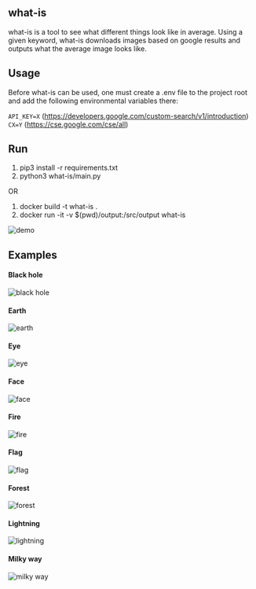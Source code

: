 ## what-is  
what-is is a tool to see what different things look like in average. Using a given keyword, what-is downloads images based on google results and outputs what the average image looks like.  

## Usage  
Before what-is can be used, one must create a .env file to the project root and add the following environmental variables there:  

`API_KEY=X` (https://developers.google.com/custom-search/v1/introduction)  
`CX=Y` (https://cse.google.com/cse/all)  

## Run
1. pip3 install -r requirements.txt  
2. python3 what-is/main.py  

OR

1. docker build -t what-is .
2. docker run -it -v $(pwd)/output:/src/output what-is  

![demo](/examples/demo.png)  

## Examples  
#### Black hole  
![black hole](/examples/black_hole.jpg)  
#### Earth
![earth](/examples/earth.jpg)
#### Eye
![eye](/examples/eye.jpg)
#### Face
![face](/examples/face.jpg)
#### Fire
![fire](/examples/fire.jpg)
#### Flag
![flag](/examples/flag.jpg)
#### Forest
![forest](/examples/forest.jpg)
#### Lightning
![lightning](/examples/lightning.jpg)
#### Milky way
![milky way](/examples/milky_way.jpg)
